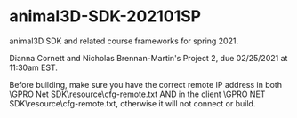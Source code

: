 # animal3D-SDK-202101SP
animal3D SDK and related course frameworks for spring 2021.

Dianna Cornett and Nicholas Brennan-Martin's Project 2, due 02/25/2021 at 11:30am EST.

Before building, make sure you have the correct remote IP address in both \GPRO Net SDK\resource\cfg-remote.txt
AND in the client \GPRO NET SDK\resource\cfg-remote.txt, otherwise it will not connect or build.